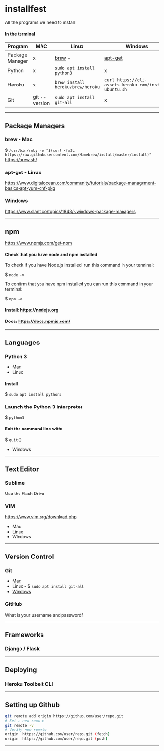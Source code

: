 # installfest
All the programs we need to install


#### In the terminal  
| Program | MAC | Linux | Windows |  
| --- | --- | --- | ---- |  
|  Package Manager | x | [brew](https://docs.brew.sh/Installation) - | [apt-get]() |  
|  Python |  x | `sudo apt install python3` | x |  
| Heroku | x | `brew install heroku/brew/heroku` | `curl https://cli-assets.heroku.com/install-ubuntu.sh` | [download](https://devcenter.heroku.com/articles/heroku-cli) |
| Git | git --version | `sudo apt install git-all` | x |

---

## Package Managers
### brew - Mac
$ `/usr/bin/ruby -e "$(curl -fsSL https://raw.githubusercontent.com/Homebrew/install/master/install)"`  
https://brew.sh/
### apt-get - Linux

https://www.digitalocean.com/community/tutorials/package-management-basics-apt-yum-dnf-pkg  
### Windows
https://www.slant.co/topics/1843/~windows-package-managers

---

## npm
https://www.npmjs.com/get-npm

#### Check that you have node and npm installed

To check if you have Node.js installed, run this command in your terminal:

$ `node -v`

To confirm that you have npm installed you can run this command in your terminal:

$ `npm -v`

#### Install:  https://nodejs.org    
#### Docs: https://docs.npmjs.com/

---

## Languages
### Python 3

+ Mac
+ Linux
#### Install  
$ `sudo apt install python3`

### Launch the Python 3 interpreter  
$ `python3`

#### Exit the command line with:
$ `quit()`

+ Windows

---

## Text Editor
### Sublime
Use the Flash Drive
### VIM
https://www.vim.org/download.php

+ Mac
+ Linux
+ Windows

---

## Version Control
### Git
+ [Mac](https://git-scm.com/book/en/v2/Getting-Started-Installing-Git)
+ Linux - $ `sudo apt install git-all`
+ [Windows](https://git-scm.com/download/win)

### GitHub
What is your username and password?

---

## Frameworks
### Django / Flask

---

## Deploying
### Heroku Toolbelt CLI

---

## Setting up Github

```bash
git remote add origin https://github.com/user/repo.git
# Set a new remote
git remote -v
# Verify new remote
origin  https://github.com/user/repo.git (fetch)
origin  https://github.com/user/repo.git (push)
```

---


